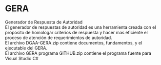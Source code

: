 # GERA
Generador de Respuesta de Autoridad\
El generador de respuestas de autoridad es una herramienta creada con el propósito de homologar criterios de respuesta y hacer mas eficiente el proceso de atención de requerimientos de autoridad.\
El archivo DGAA-GERA.zip contiene documentos, fundamentos, y el ejecutable del GERA.\
El archivo GERA programa GITHUB.zip contiene el programa fuente para Visual Studio C#
